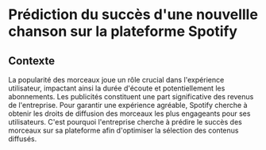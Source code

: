 # Prédiction du succès d'une nouvellle chanson sur la plateforme Spotify

## Contexte
La popularité des morceaux joue un rôle crucial dans l'expérience utilisateur, impactant ainsi la durée d'écoute et potentiellement les abonnements. Les publicités constituent une part significative des revenus de l'entreprise. Pour garantir une expérience agréable, Spotify cherche à obtenir les droits de diffusion des morceaux les plus engageants pour ses utilisateurs. C'est pourquoi l'entreprise cherche à prédire le succès des morceaux sur sa plateforme afin d'optimiser la sélection des contenus diffusés.
